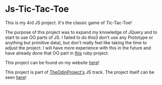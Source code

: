 # Js-Tic-Tac-Toe

This is my 4rd JS project. It's the classic game of Tic-Tac-Toe!

The purpose of this project was to expand my knowledge of JQuery and to start to use OO parts of JS. I failed to do
this(I don't use any Prototype or anything but primitive data), but don't really feel like taking the time to adjust the project.
I will have more experience with this in the future and have already done that OO part in [this](https://github.com/jose56wonton/tic_tac_toe) ruby project.

This project can be found on my website [here](http://joshuawootonn.com/js-tic-tac-toe/)!

This project is part of [TheOdinProject's](http://www.theodinproject.com) JS track.
The project itself can be seen [here](https://www.theodinproject.com/courses/javascript-and-jquery/lessons/tic-tac-toe?ref=lc-pb)!
